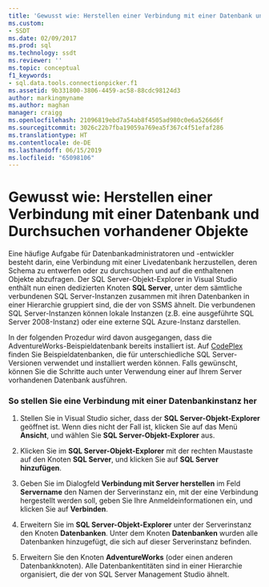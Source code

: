 ```yaml
---
title: 'Gewusst wie: Herstellen einer Verbindung mit einer Datenbank und Durchsuchen vorhandener Objekte | Microsoft-Dokumentation'
ms.custom:
- SSDT
ms.date: 02/09/2017
ms.prod: sql
ms.technology: ssdt
ms.reviewer: ''
ms.topic: conceptual
f1_keywords:
- sql.data.tools.connectionpicker.f1
ms.assetid: 9b331800-3806-4459-ac58-88cdc98124d3
author: markingmyname
ms.author: maghan
manager: craigg
ms.openlocfilehash: 21096819ebd7a54ab8f4505ad980c0e6a5266d6f
ms.sourcegitcommit: 3026c22b7fba19059a769ea5f367c4f51efaf286
ms.translationtype: HT
ms.contentlocale: de-DE
ms.lasthandoff: 06/15/2019
ms.locfileid: "65098106"
---
```

# <a name="how-to-connect-to-a-database-and-browse-existing-objects"></a>Gewusst wie: Herstellen einer Verbindung mit einer Datenbank und Durchsuchen vorhandener Objekte
Eine häufige Aufgabe für Datenbankadministratoren und -entwickler besteht darin, eine Verbindung mit einer Livedatenbank herzustellen, deren Schema zu entwerfen oder zu durchsuchen und auf die enthaltenen Objekte abzufragen. Der SQL Server-Objekt-Explorer in Visual Studio enthält nun einen dedizierten Knoten **SQL Server**, unter dem sämtliche verbundenen SQL Server-Instanzen zusammen mit ihren Datenbanken in einer Hierarchie gruppiert sind, die der von SSMS ähnelt. Die verbundenen SQL Server-Instanzen können lokale Instanzen (z.B. eine ausgeführte SQL Server 2008-Instanz) oder eine externe SQL Azure-Instanz darstellen.  
  
In der folgenden Prozedur wird davon ausgegangen, dass die AdventureWorks-Beispieldatenbank bereits installiert ist. Auf [CodePlex](https://msftdbprodsamples.codeplex.com/) finden Sie Beispieldatenbanken, die für unterschiedliche SQL Server-Versionen verwendet und installiert werden können. Falls gewünscht, können Sie die Schritte auch unter Verwendung einer auf Ihrem Server vorhandenen Datenbank ausführen.  
  
### <a name="to-connect-to-a-database-instance"></a>So stellen Sie eine Verbindung mit einer Datenbankinstanz her  
  
1.  Stellen Sie in Visual Studio sicher, dass der **SQL Server-Objekt-Explorer** geöffnet ist. Wenn dies nicht der Fall ist, klicken Sie auf das Menü **Ansicht**, und wählen Sie **SQL Server-Objekt-Explorer** aus.  
  
2.  Klicken Sie im **SQL Server-Objekt-Explorer** mit der rechten Maustaste auf den Knoten **SQL Server**, und klicken Sie auf **SQL Server hinzufügen**.  
  
3.  Geben Sie im Dialogfeld **Verbindung mit Server herstellen** im Feld **Servername** den Namen der Serverinstanz ein, mit der eine Verbindung hergestellt werden soll, geben Sie Ihre Anmeldeinformationen ein, und klicken Sie auf **Verbinden**.  
  
4.  Erweitern Sie im **SQL Server-Objekt-Explorer** unter der Serverinstanz den Knoten **Datenbanken**. Unter dem Knoten **Datenbanken** wurden alle Datenbanken hinzugefügt, die sich auf dieser Serverinstanz befinden.  
  
5.  Erweitern Sie den Knoten **AdventureWorks** (oder einen anderen Datenbankknoten). Alle Datenbankentitäten sind in einer Hierarchie organisiert, die der von SQL Server Management Studio ähnelt.  
  
